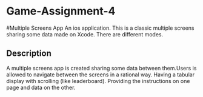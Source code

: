 # Game-Assignment-4
#Multiple Screens App
An ios application.
This is a classic multiple screens sharing some data made on Xcode. 
There are different modes.
## Description
A multiple screens app is created  sharing some data between them.Users is allowed to navigate between the screens in a rational way.
Having a tabular display with scrolling (like leaderboard).
Providing the instructions on one page and data on the other.
